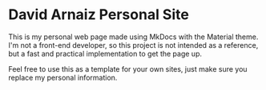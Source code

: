 # David Arnaiz Personal Site

This is my personal web page made using MkDocs with the Material theme.
I'm not a front-end developer, so this project is not intended as a reference, but a fast and practical implementation to get the page up.

Feel free to use this as a template for your own sites, just make sure you replace my personal information.